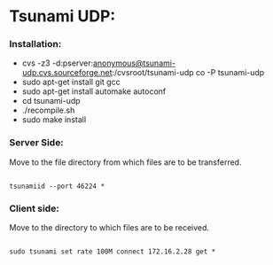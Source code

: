 # Tsunami UDP:

### Installation:

* cvs -z3 -d:pserver:anonymous@tsunami-udp.cvs.sourceforge.net:/cvsroot/tsunami-udp co -P tsunami-udp
* sudo apt-get install git gcc
* sudo apt-get install automake autoconf
* cd tsunami-udp
* ./recompile.sh
* sudo make install

### Server Side:
Move to the file directory from which files are to be transferred.
<pre><code>
tsunamiid --port 46224 *
</pre></code>

### Client side:
Move to the directory to which files are to be received.
<pre><code>
sudo tsunami set rate 100M connect 172.16.2.28 get *
</pre></code>
